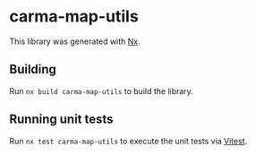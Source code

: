 # carma-map-utils

This library was generated with [Nx](https://nx.dev).

## Building

Run `nx build carma-map-utils` to build the library.

## Running unit tests

Run `nx test carma-map-utils` to execute the unit tests via [Vitest](https://vitest.dev/).
